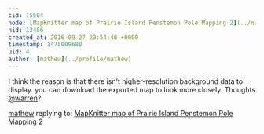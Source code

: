```yaml
---
cid: 15504
node: [MapKnitter map of Prairie Island Penstemon Pole Mapping 2](../notes/jkpetter/09-27-2016/mapknitter-map-of-penstemon-pole-mapping-2)
nid: 13486
created_at: 2016-09-27 20:54:40 +0000
timestamp: 1475009680
uid: 4
author: [mathew](../profile/mathew)
---
```


I think the reason is that there isn't higher-resolution background data to display.  you can download the exported map to look more closely.  Thoughts [@warren](/profile/warren)?

[mathew](../profile/mathew) replying to: [MapKnitter map of Prairie Island Penstemon Pole Mapping 2](../notes/jkpetter/09-27-2016/mapknitter-map-of-penstemon-pole-mapping-2)


